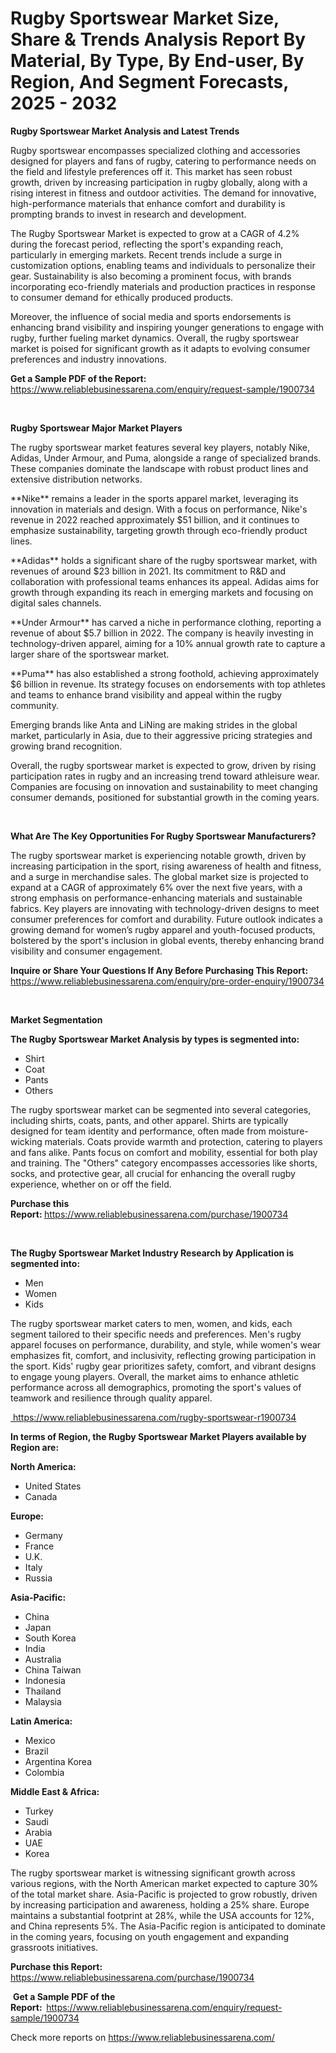 <p><h1>Rugby Sportswear Market Size, Share & Trends Analysis Report By Material, By Type, By End-user, By Region, And Segment Forecasts, 2025 - 2032</h1></p><p><strong>Rugby Sportswear Market Analysis and Latest Trends</strong></p>
<p><p>Rugby sportswear encompasses specialized clothing and accessories designed for players and fans of rugby, catering to performance needs on the field and lifestyle preferences off it. This market has seen robust growth, driven by increasing participation in rugby globally, along with a rising interest in fitness and outdoor activities. The demand for innovative, high-performance materials that enhance comfort and durability is prompting brands to invest in research and development.</p><p>The Rugby Sportswear Market is expected to grow at a CAGR of 4.2% during the forecast period, reflecting the sport's expanding reach, particularly in emerging markets. Recent trends include a surge in customization options, enabling teams and individuals to personalize their gear. Sustainability is also becoming a prominent focus, with brands incorporating eco-friendly materials and production practices in response to consumer demand for ethically produced products.</p><p>Moreover, the influence of social media and sports endorsements is enhancing brand visibility and inspiring younger generations to engage with rugby, further fueling market dynamics. Overall, the rugby sportswear market is poised for significant growth as it adapts to evolving consumer preferences and industry innovations.</p></p>
<p><strong>Get a Sample PDF of the Report:&nbsp;</strong> <a href="https://www.reliablebusinessarena.com/enquiry/request-sample/1900734?utm_campaign=2217&utm_medium=2&utm_source=Github&utm_content=ia&utm_term=05042025&utm_id=rugby-sportswear">https://www.reliablebusinessarena.com/enquiry/request-sample/1900734</a></p>
<p>&nbsp;</p>
<p><strong>Rugby Sportswear Major Market Players</strong></p>
<p><p>The rugby sportswear market features several key players, notably Nike, Adidas, Under Armour, and Puma, alongside a range of specialized brands. These companies dominate the landscape with robust product lines and extensive distribution networks.</p><p>**Nike** remains a leader in the sports apparel market, leveraging its innovation in materials and design. With a focus on performance, Nike's revenue in 2022 reached approximately $51 billion, and it continues to emphasize sustainability, targeting growth through eco-friendly product lines.</p><p>**Adidas** holds a significant share of the rugby sportswear market, with revenues of around $23 billion in 2021. Its commitment to R&D and collaboration with professional teams enhances its appeal. Adidas aims for growth through expanding its reach in emerging markets and focusing on digital sales channels.</p><p>**Under Armour** has carved a niche in performance clothing, reporting a revenue of about $5.7 billion in 2022. The company is heavily investing in technology-driven apparel, aiming for a 10% annual growth rate to capture a larger share of the sportswear market.</p><p>**Puma** has also established a strong foothold, achieving approximately $6 billion in revenue. Its strategy focuses on endorsements with top athletes and teams to enhance brand visibility and appeal within the rugby community.</p><p>Emerging brands like Anta and LiNing are making strides in the global market, particularly in Asia, due to their aggressive pricing strategies and growing brand recognition. </p><p>Overall, the rugby sportswear market is expected to grow, driven by rising participation rates in rugby and an increasing trend toward athleisure wear. Companies are focusing on innovation and sustainability to meet changing consumer demands, positioned for substantial growth in the coming years.</p></p>
<p>&nbsp;</p>
<p><strong>What Are The Key Opportunities For Rugby Sportswear Manufacturers?</strong></p>
<p><p>The rugby sportswear market is experiencing notable growth, driven by increasing participation in the sport, rising awareness of health and fitness, and a surge in merchandise sales. The global market size is projected to expand at a CAGR of approximately 6% over the next five years, with a strong emphasis on performance-enhancing materials and sustainable fabrics. Key players are innovating with technology-driven designs to meet consumer preferences for comfort and durability. Future outlook indicates a growing demand for women’s rugby apparel and youth-focused products, bolstered by the sport's inclusion in global events, thereby enhancing brand visibility and consumer engagement.</p></p>
<p><strong>Inquire or Share Your Questions If Any Before Purchasing This Report:</strong> <a href="https://www.reliablebusinessarena.com/enquiry/pre-order-enquiry/1900734?utm_campaign=2217&utm_medium=2&utm_source=Github&utm_content=ia&utm_term=05042025&utm_id=rugby-sportswear">https://www.reliablebusinessarena.com/enquiry/pre-order-enquiry/1900734</a></p>
<p>&nbsp;</p>
<p><strong>Market Segmentation</strong></p>
<p><strong>The Rugby Sportswear Market Analysis by types is segmented into:</strong></p>
<p><ul><li>Shirt</li><li>Coat</li><li>Pants</li><li>Others</li></ul></p>
<p><p>The rugby sportswear market can be segmented into several categories, including shirts, coats, pants, and other apparel. Shirts are typically designed for team identity and performance, often made from moisture-wicking materials. Coats provide warmth and protection, catering to players and fans alike. Pants focus on comfort and mobility, essential for both play and training. The "Others" category encompasses accessories like shorts, socks, and protective gear, all crucial for enhancing the overall rugby experience, whether on or off the field.</p></p>
<p><strong>Purchase this Report:&nbsp;</strong><a href="https://www.reliablebusinessarena.com/purchase/1900734?utm_campaign=2217&utm_medium=2&utm_source=Github&utm_content=ia&utm_term=05042025&utm_id=rugby-sportswear">https://www.reliablebusinessarena.com/purchase/1900734</a></p>
<p>&nbsp;</p>
<p><strong>The Rugby Sportswear Market Industry Research by Application is segmented into:</strong></p>
<p><ul><li>Men</li><li>Women</li><li>Kids</li></ul></p>
<p><p>The rugby sportswear market caters to men, women, and kids, each segment tailored to their specific needs and preferences. Men's rugby apparel focuses on performance, durability, and style, while women's wear emphasizes fit, comfort, and inclusivity, reflecting growing participation in the sport. Kids' rugby gear prioritizes safety, comfort, and vibrant designs to engage young players. Overall, the market aims to enhance athletic performance across all demographics, promoting the sport's values of teamwork and resilience through quality apparel.</p></p>
<p><a href="https://www.reliablebusinessarena.com/rugby-sportswear-r1900734?utm_campaign=2217&utm_medium=2&utm_source=Github&utm_content=ia&utm_term=05042025&utm_id=rugby-sportswear">&nbsp;https://www.reliablebusinessarena.com/rugby-sportswear-r1900734</a></p>
<p><strong>In terms of Region, the Rugby Sportswear Market Players available by Region are:</strong></p>
<p>
    <p> <strong> North America: </strong>
        <ul>
            <li>United States</li>
            <li>Canada</li>
        </ul>
        </p> 
    <p> <strong> Europe: </strong>
        <ul>
            <li>Germany</li>
            <li>France</li>
            <li>U.K.</li>
            <li>Italy</li>
            <li>Russia</li>
        </ul>
        </p> 
    <p> <strong> Asia-Pacific: </strong>
        <ul>
            <li>China</li>
            <li>Japan</li>
            <li>South Korea</li>
            <li>India</li>
            <li>Australia</li>
            <li>China Taiwan</li>
            <li>Indonesia</li>
            <li>Thailand</li>
            <li>Malaysia</li>
        </ul>
        </p> 
    <p> <strong> Latin America: </strong>
        <ul>
            <li>Mexico</li>
            <li>Brazil</li>
            <li>Argentina Korea</li>
            <li>Colombia</li>
        </ul>
        </p> 
    <p> <strong> Middle East & Africa: </strong>
        <ul>
            <li>Turkey</li>
            <li>Saudi</li>
            <li>Arabia</li>
            <li>UAE</li>
            <li>Korea</li>
        </ul>
    </p>
    </p>
<p><p>The rugby sportswear market is witnessing significant growth across various regions, with the North American market expected to capture 30% of the total market share. Asia-Pacific is projected to grow robustly, driven by increasing participation and awareness, holding a 25% share. Europe maintains a substantial footprint at 28%, while the USA accounts for 12%, and China represents 5%. The Asia-Pacific region is anticipated to dominate in the coming years, focusing on youth engagement and expanding grassroots initiatives.</p></p>
<p><strong>Purchase this Report: </strong><a href="https://www.reliablebusinessarena.com/purchase/1900734?utm_campaign=2217&utm_medium=2&utm_source=Github&utm_content=ia&utm_term=05042025&utm_id=rugby-sportswear">https://www.reliablebusinessarena.com/purchase/1900734</a></p>
<p>&nbsp;<strong>Get a Sample PDF of the Report:&nbsp;&nbsp;</strong><a href="https://www.reliablebusinessarena.com/enquiry/request-sample/1900734?utm_campaign=2217&utm_medium=2&utm_source=Github&utm_content=ia&utm_term=05042025&utm_id=rugby-sportswear">https://www.reliablebusinessarena.com/enquiry/request-sample/1900734</a></p>
<p><strong></strong></p>
<p>Check more reports on <a href="https://www.reliablebusinessarena.com/?utm_campaign=2217&utm_medium=2&utm_source=Github&utm_content=ia&utm_term=05042025&utm_id=rugby-sportswear">https://www.reliablebusinessarena.com/</a></p>